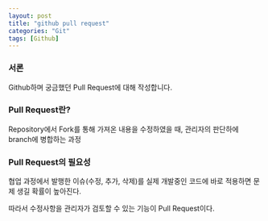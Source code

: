 ```yaml
---
layout: post
title: "github pull request"
categories: "Git"
tags: [Github]
---
```


### 서론 

Github하며 궁금했던 Pull Request에 대해 작성합니다.

### Pull Request란?

Repository에서 Fork를 통해 가져온 내용을 수정하였을 때, 관리자의 판단하에 branch에 병합하는 과정

### Pull Request의 필요성

협업 과정에서 발행한 이슈(수정, 추가, 삭제)를 실제 개발중인 코드에 바로 적용하면 문제 생길 확률이 높아진다.

따라서 수정사항을 관리자가 검토할 수 있는 기능이 Pull Request이다.